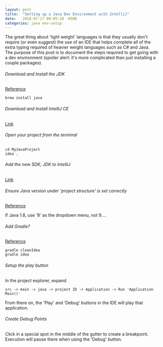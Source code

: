 ```yaml
---
layout: post
title:  "Setting up a Java Dev Environment with IntelliJ"
date:   2018-07-17 09:05:28 -0500
categories: java env-setup
---
```


The great thing about 'light weight' languages is that they usually don't require (or even suggest) the use of an IDE that helps complete all of the extra typing required of heavier weight languages such as C# and Java.  The purpose of this post is to document the steps required to get going with a dev environment (spoiler alert: it's more complicated than just installing a couple packages).


###### Download and Install the JDK
[Reference](https://www.lonecpluspluscoder.com/2017/04/27/installing-java-8-jdk-os-x-using-homebrew/)

    brew install java

###### Download and Install IntelliJ CE
[Link](https://www.jetbrains.com/idea/download/)


###### Open your project from the terminal

    cd MyJavaProject
    idea .

###### Add the new SDK, JDK to IntelliJ

[Link](https://stackoverflow.com/questions/13078898/setting-up-jdk-7-for-intellij-on-the-mac)

###### Ensure Java version under 'project structure' is set correctly

[Reference](https://stackoverflow.com/questions/46280859/intellij-idea-error-java-invalid-source-release-1-9)

If Java 1.8, use '8' as the dropdown menu, not 9....


###### Add Gradle?

[Reference](https://stackoverflow.com/questions/26745541/best-way-to-add-gradle-support-to-intellij-project)

    gradle cleanIdea
    gradle idea

###### Setup the play button

In the project explorer, expand

    src -> main -> java -> project ID -> Application -> Run 'Application Main()'

From there on, the 'Play' and 'Debug' buttons in the IDE will play that application.

###### Create Debug Points

Click in a special spot in the middle of the gutter to create a breakpoint.  Execution will pause there when using the 'Debug' button.



